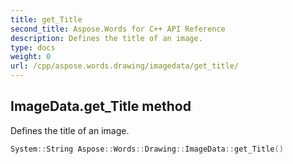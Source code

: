 ```yaml
---
title: get_Title
second_title: Aspose.Words for C++ API Reference
description: Defines the title of an image. 
type: docs
weight: 0
url: /cpp/aspose.words.drawing/imagedata/get_title/
---
```

## ImageData.get_Title method


Defines the title of an image.

```cpp
System::String Aspose::Words::Drawing::ImageData::get_Title()
```

